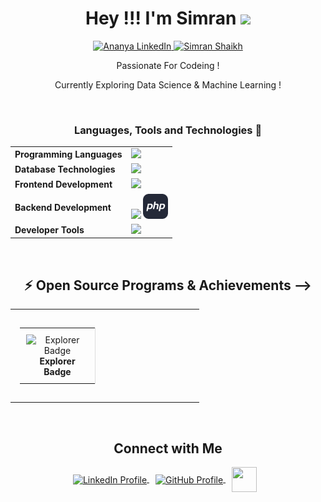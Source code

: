<h1 align="center"> Hey !!! I'm Simran <img src="https://media.giphy.com/media/hvRJCLFzcasrR4ia7z/giphy.gif" width="25px"></h1>
<p align="center"> 
  <a href="https://www.linkedin.com/in/simran-shaikh-39207a23b/"> 
    <img src="https://img.shields.io/badge/linkedin-%230077B5.svg?&style=for-the-badge&logo=linkedin&logoColor=white" alt="Ananya LinkedIn" height='20' width='90'/>
  </a>
  <a href="https://github.com/SimranShaikh20"> 
    <img src="https://img.shields.io/static/v1?message=GitHub&style=for-the-badge&logo=github&&logoColor=white&label=%20" alt="Simran Shaikh" height='20' width='80'/>  
  </a>
</p>

<div align="center" width="50%">
  <p> Passionate For Codeing ! </p>
  <p>Currently Exploring Data Science & Machine Learning !</p>
  <!-- <img src="https://github.com/ananyag309/ananyag309/blob/main/69b39f6dab8b07dc4b1e5039054b9f50.gif" href="https://github.com/sp-xd" alt="CoDiNg RocKs"  width="60%"/>
  <br> -->


<br>
<h3> Languages, Tools and Technologies 🚀 </h3>
<table>
    <tr>
    <td><strong>Programming Languages</strong></td>
    <td><img height=40 src = "https://skillicons.dev/icons?i=cpp,c,java,python&theme=dark"></td>
</tr>
<tr>
    <td><strong>Database Technologies</strong></td>
    <td><img height=40 src = "https://skillicons.dev/icons?i=mysql&theme=dark"></td>
</tr>
<tr>
    <td><strong>Frontend Development</strong></td>
    <td><img height=40 src = "https://skillicons.dev/icons?i=html,css,js" ></td>
  
</tr>
<tr>
    <td><strong>Backend Development</strong></td>
    <td><img height=40 src = "https://skillicons.dev/icons?i=nodejs&theme=dark">
     <img height=40 src="https://github.com/tandpfun/skill-icons/blob/main/icons/PHP-Dark.svg">
    </td>
</tr>
<!-- 
<tr>
    <td><strong>Data Visualiazation </strong></td>
    <td><img height=40 width =40 src = "C:\Users\Admin\Desktop\Project1\SimranShaikh20\image.png"></td>
</tr> -->

<tr>
    <td><strong>Developer Tools</strong></td>
    <td><img height=40 src = "https://skillicons.dev/icons?i=git,github&theme=dark"></td>
</tr>

</table>
<br>

## :zap: Open Source Programs & Achievements -->
 
<div align="center">
  <table>
    <tr align="center">
      <td style="padding: 15px;" valign="top" width="50%">
        <table>
          <tr align="center">
            <td style="border-right: 1px solid #dddddd; padding: 10px;" width="100">
              <img src="https://github-production-user-asset-6210df.s3.amazonaws.com/30715153/334789435-f3045ade-446f-46d8-a730-05f9f2ca9ecf.png?X-Amz-Algorithm=AWS4-HMAC-SHA256&X-Amz-Credential=AKIAVCODYLSA53PQK4ZA%2F20241015%2Fus-east-1%2Fs3%2Faws4_request&X-Amz-Date=20241015T180855Z&X-Amz-Expires=300&X-Amz-Signature=c1b79736dfc1518bba9041417aa6e86369d299a9dc3695cd647ecc05da99df26&X-Amz-SignedHeaders=host" alt="Explorer Badge" width="80" />
              <br>
              <strong>Explorer Badge</strong>
            </td>
          </tr>
        </table>
      </td>
    </tr>
  </table>
</div>

<br>




<!-- Connect with Me Section -->
<h2 align="center">Connect with Me</h2>

<a href="https://www.linkedin.com/in/simran-shaikh-39207a23b/" target="_blank" style="margin-right: 10px;">
  <img align="center" src="https://raw.githubusercontent.com/rahuldkjain/github-profile-readme-generator/master/src/images/icons/Social/linked-in-alt.svg" alt="LinkedIn Profile" height="40" width="40" />
</a>

<a href="https://github.com/SimranShaikh20" target="_blank" style="margin-right: 10px;">
  <img align="center" src="https://github.githubassets.com/images/modules/logos_page/GitHub-Mark.png" alt="GitHub Profile" height="40" width="40" />
</a>

<a href="https://www.cloudskillsboost.google/public_profiles/647c32b6-a2fb-4655-a789-0128defd092f" target="_blank" style="margin-right: 10px;"> 
  <img align="center" src="https://www.vectorlogo.zone/logos/google_cloud/google_cloud-icon.svg"  height="40" width="40" />  
</a>
<br>
<br>


